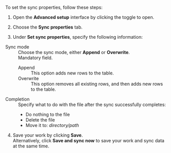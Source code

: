 To set the sync properties, follow these steps:

1. Open the **Advanced setup** interface by clicking the toggle to open.
<!--
   <details>
    <summary>See how to open <strong>Advanced setup</strong></summary>
    <p><img src="../../images/dataflow-advanced-setup.png" alt="Open Advanced setup" /></p>
   </details> -->

2. Choose the **Sync properties** tab.

3. Under **Set sync properties**, specify the following information:
<!--   <details>
     <summary>See how to set common <strong>Sync properties</strong></summary>
     <p><img src="../../images/dataflow-set-sync-properties-file-systems.png" alt="Set sync properties" /></p>
   </details> -->

   <dl id="set-sync-properties">
            <dlentry id="set-sync-properties-mode">
            <dt>Sync mode</dt>
            <dd>Choose the sync mode, either <strong>Append</strong> or <strong>Overwrite</strong>.<br />Mandatory field. <br />
               <dl>
                 <dlentry>
                  <dt>Append</dt>
                  <dd>This option adds new rows to the table.</dd></dlentry>
                <dlentry>
                  <dt>Overwrite</dt>
                  <dd>This option removes all existing rows, and then adds new rows to the table.</dd></dlentry>
               </dl>
            </dd>
            </dlentry>
            <dlentry id="set-sync-properties-completion">
            <dt>Completion</dt>
             <dd>Specify what to do with the file after the sync successfully completes:<br />
               <ul><li>Do nothing to the file</li><li>Delete the file</li><li>Move it to: <em>directory/path</em></li></ul>
             </dd></dlentry>
          </dl>

4. Save your work by clicking **Save**.<br/>Alternatively, click **Save and sync now** to save your work and sync data at the same time.
